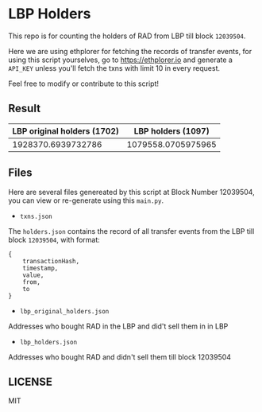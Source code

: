 # LBP Holders

This repo is for counting the holders of RAD from LBP till block `12039504`.

Here we are using ethplorer for fetching the records of transfer
events, for using this script yourselves, go to https://ethplorer.io
and generate a `API_KEY` unless you'll fetch the txns with limit 10
in every request.

Feel free to modify or contribute to this script!


## Result

| LBP original holders (1702) | LBP holders (1097) |
|-----------------------------|--------------------|
| 1928370.6939732786          | 1079558.0705975965 |


## Files

Here are several files genereated by this script at Block Number
12039504, you can view or re-generate using this `main.py`.


* `txns.json`

The `holders.json` contains the record of all transfer events
from the LBP till block `12039504`, with format:

```gql
{
    transactionHash,
    timestamp,
    value,
    from,
    to
}
```


* `lbp_original_holders.json`

Addresses who bought RAD in the LBP and did't sell them in in LBP


* `lbp_holders.json`

Addresses who bought RAD and didn't sell them till block 12039504


## LICENSE

MIT
